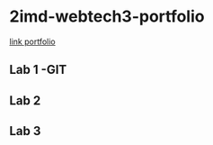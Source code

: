 # 2imd-webtech3-portfolio
[link portfolio](https://github.com/Elkeborr/2imd-webtech3-portfolio)

## Lab 1 -GIT
## Lab 2
## Lab 3